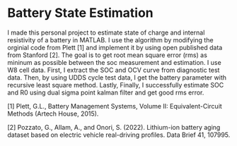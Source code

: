 # Battery State Estimation
I made this personal project to estimate state of charge and internal resistivity of a battery in MATLAB. I use the algorithm by modifying the orginial code from Plett [1] and implement it by using open published data from Stanford [2]. The goal is to get root mean square error (rms) as mininum as possible between the soc measurement and estimation. I use W8 cell data. First, I extract the SOC and OCV curve from diagnostic test data. Then, by using UDDS cycle test data, I get the battery parameter with recursive least square method. Lastly, Finally, I successfully estimate SOC and R0 using dual sigma point kalman filter and get good rms error.

[1] Plett, G.L., Battery Management Systems, Volume II: Equivalent-Circuit Methods (Artech House, 2015).

[2] Pozzato, G., Allam, A., and Onori, S. (2022). Lithium-ion battery aging dataset based on electric vehicle real-driving profiles. Data Brief 41, 107995.

